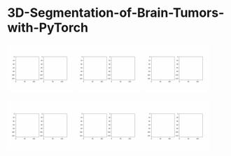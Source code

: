 # 3D-Segmentation-of-Brain-Tumors-with-PyTorch

<p float="left">
  <img src="/images/application_1.gif" width="30%" height="30%"/> 
  <img src="/images/application_2.gif" width="30%" height="30%"/>
  <img src="/images/application_3.gif" width="30%" height="30%"/>
</p>

<p float="left">
  <img src="/images/application_4.gif" width="30%" height="30%"/>
  <img src="/images/application_5.gif" width="30%" height="30%"/>
  <img src="/images/application_6.gif" width="30%" height="30%"/>
</p>

 
